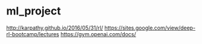 # ml_project


http://karpathy.github.io/2016/05/31/rl/
https://sites.google.com/view/deep-rl-bootcamp/lectures
https://gym.openai.com/docs/

